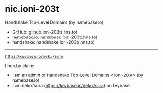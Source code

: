 # nic.ioni-203t
Handshake Top-Level Domains (by namebase.io)

 - GitHub: github.ioni-203t(.hns.to)
 - namebase.io:  namebase.ioni-203t(.hns.to)
 - handshake:  handshake.ioni-203t(.hns.to)

---

https://keybase.io/neko7sora

I hereby claim:

  * I am an admin of Handshake Top-Level Domains <.ioni-203t>  (by namebase.io)
  * I am neko7sora (https://keybase.io/neko7sora) on keybase.
